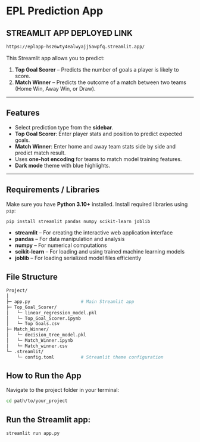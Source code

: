 # EPL Prediction App

## STREAMLIT APP DEPLOYED LINK
```bash
https://eplapp-hsz6wty4ealwyajj5awpfq.streamlit.app/
```

This Streamlit app allows you to predict:  

1. **Top Goal Scorer** – Predicts the number of goals a player is likely to score.  
2. **Match Winner** – Predicts the outcome of a match between two teams (Home Win, Away Win, or Draw).  

---

## Features

- Select prediction type from the **sidebar**.  
- **Top Goal Scorer**: Enter player stats and position to predict expected goals.  
- **Match Winner**: Enter home and away team stats side by side and predict match result.  
- Uses **one-hot encoding** for teams to match model training features.  
- **Dark mode** theme with blue highlights.  

---

## Requirements / Libraries

Make sure you have **Python 3.10+** installed. Install required libraries using `pip`:

```bash
pip install streamlit pandas numpy scikit-learn joblib
```
- **streamlit** – For creating the interactive web application interface  
- **pandas** – For data manipulation and analysis  
- **numpy** – For numerical computations  
- **scikit-learn** – For loading and using trained machine learning models  
- **joblib** – For loading serialized model files efficiently

## File Structure
```bash
Project/
│
├─ app.py                   # Main Streamlit app
├─ Top_Goal_Scorer/
│   └─ linear_regression_model.pkl
│   └─ Top_Goal_Scorer.ipynb
│   └─ Top Goals.csv
├─ Match_Winner/
│   └─ decision_tree_model.pkl
│   └─ Match_Winner.ipynb
│   └─ Match_winner.csv
└─ .streamlit/
    └─ config.toml          # Streamlit theme configuration
```
## How to Run the App
Navigate to the project folder in your terminal:
```bash
cd path/to/your_project
```
## Run the Streamlit app:
```bash
streamlit run app.py
```